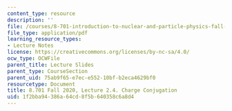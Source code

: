 ```yaml
---
content_type: resource
description: ''
file: /courses/8-701-introduction-to-nuclear-and-particle-physics-fall-2020/1f2bba94386a64cd8f5b640358c6a8d4_MIT8_701f20_lec2.4.pdf
file_type: application/pdf
learning_resource_types:
- Lecture Notes
license: https://creativecommons.org/licenses/by-nc-sa/4.0/
ocw_type: OCWFile
parent_title: Lecture Slides
parent_type: CourseSection
parent_uid: 75ab9f65-e7ec-e552-10bf-b2eca4629bf0
resourcetype: Document
title: 8.701 Fall 2020, Lecture 2.4. Charge Conjugation
uid: 1f2bba94-386a-64cd-8f5b-640358c6a8d4
---
```

